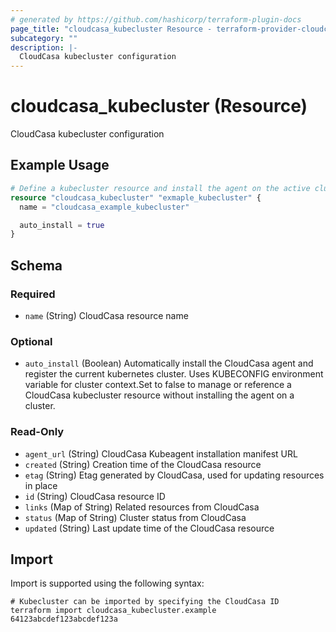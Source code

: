 ```yaml
---
# generated by https://github.com/hashicorp/terraform-plugin-docs
page_title: "cloudcasa_kubecluster Resource - terraform-provider-cloudcasa"
subcategory: ""
description: |-
  CloudCasa kubecluster configuration
---
```


# cloudcasa_kubecluster (Resource)

CloudCasa kubecluster configuration

## Example Usage

```terraform
# Define a kubecluster resource and install the agent on the active cluster (using KUBECONFIG env var)
resource "cloudcasa_kubecluster" "exmaple_kubecluster" {
  name = "cloudcasa_example_kubecluster"

  auto_install = true
}
```

<!-- schema generated by tfplugindocs -->
## Schema

### Required

- `name` (String) CloudCasa resource name

### Optional

- `auto_install` (Boolean) Automatically install the CloudCasa agent and register the current kubernetes cluster. Uses KUBECONFIG environment variable for cluster context.Set to false to manage or reference a CloudCasa kubecluster resource without installing the agent on a cluster.

### Read-Only

- `agent_url` (String) CloudCasa Kubeagent installation manifest URL
- `created` (String) Creation time of the CloudCasa resource
- `etag` (String) Etag generated by CloudCasa, used for updating resources in place
- `id` (String) CloudCasa resource ID
- `links` (Map of String) Related resources from CloudCasa
- `status` (Map of String) Cluster status from CloudCasa
- `updated` (String) Last update time of the CloudCasa resource

## Import

Import is supported using the following syntax:

```shell
# Kubecluster can be imported by specifying the CloudCasa ID
terraform import cloudcasa_kubecluster.example 64123abcdef123abcdef123a
```
